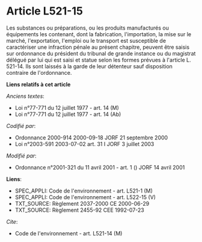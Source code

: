# Article L521-15

Les substances ou préparations, ou les produits manufacturés ou équipements les contenant, dont la fabrication,
l'importation, la mise sur le marché, l'exportation, l'emploi ou le transport est susceptible de caractériser une infraction
pénale au présent chapitre, peuvent être saisis sur ordonnance du président du tribunal de grande instance ou du magistrat
délégué par lui qui est saisi et statue selon les formes prévues à l'article L. 521-14. Ils sont laissés à la garde de leur
détenteur sauf disposition contraire de l'ordonnance.

**Liens relatifs à cet article**

_Anciens textes_:

  - Loi n°77-771 du 12 juillet 1977 - art. 14 (M)
  - Loi n°77-771 du 12 juillet 1977 - art. 14 (Ab)

_Codifié par_:

  - Ordonnance 2000-914 2000-09-18 JORF 21 septembre 2000
  - Loi n°2003-591 2003-07-02 art. 31 I JORF 3 juillet 2003

_Modifié par_:

  - Ordonnance n°2001-321 du 11 avril 2001 - art. 1 () JORF 14 avril 2001

**Liens**:

  - SPEC_APPLI: Code de l'environnement - art. L521-1 (M)
  - SPEC_APPLI: Code de l'environnement - art. L522-15 (V)
  - TXT_SOURCE: Règlement 2037-2000 CE 2000-06-29
  - TXT_SOURCE: Règlement 2455-92 CEE 1992-07-23

_Cite_:

  - Code de l'environnement - art. L521-14 (M)
